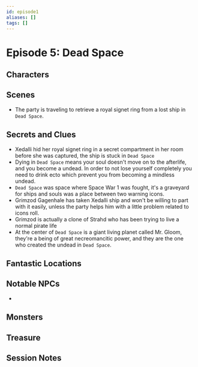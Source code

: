 ```yaml
---
id: episode1
aliases: []
tags: []
---
```



# Episode 5: Dead Space

## Characters

## Scenes

- The party is traveling to retrieve a royal signet ring from a lost ship in `Dead Space`.

## Secrets and Clues 

- Xedalli hid her royal signet ring in a secret compartment in her room before she was captured, the ship is stuck in `Dead Space`
- Dying in `Dead Space` means your soul doesn't move on to the afterlife, and you become a undead. In order to not lose yourself completely you need to drink ecto which prevent you from becoming a mindless undead.
- `Dead Space` was space where Space War 1 was fought, it's a graveyard for ships and souls was a place between two warning icons.
- Grimzod Gagenhale  has taken Xedalli ship and won't be willing to part with it easily, unless the party helps him with a little problem related to icons roll.
- Grimzod is actually a clone of Strahd who has been trying to live a normal pirate life
- At the center of `Dead Space` is a giant living planet called Mr. Gloom, they're a being of great necreomancitic power, and they are the one who created the undead in `Dead Space`.




## Fantastic Locations

## Notable NPCs
- 


## Monsters


## Treasure


## Session Notes

